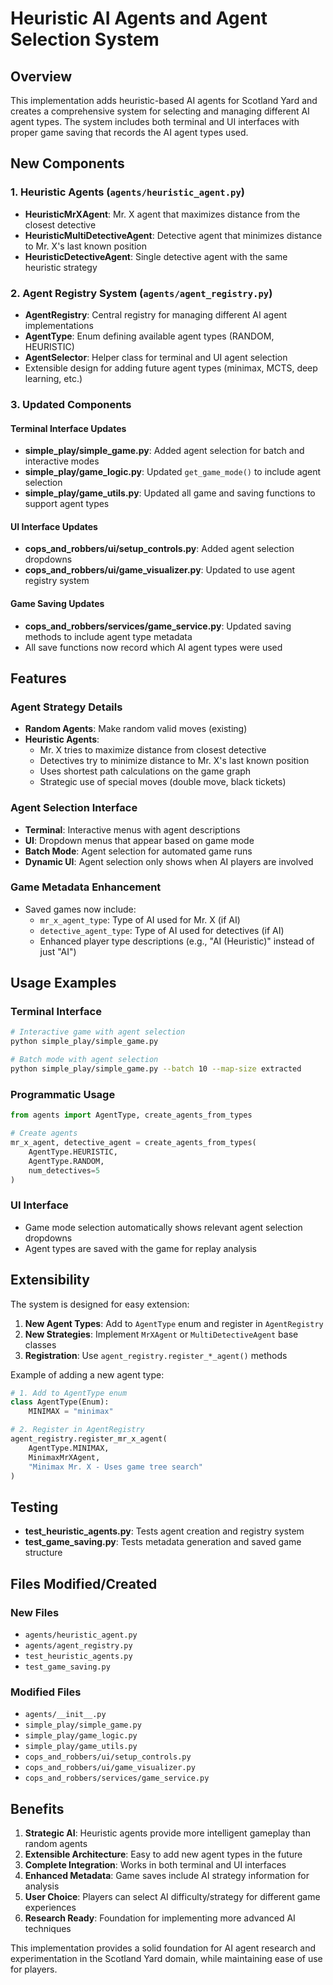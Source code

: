 # Heuristic AI Agents and Agent Selection System

## Overview

This implementation adds heuristic-based AI agents for Scotland Yard and creates a comprehensive system for selecting and managing different AI agent types. The system includes both terminal and UI interfaces with proper game saving that records the AI agent types used.

## New Components

### 1. Heuristic Agents (`agents/heuristic_agent.py`)
- **HeuristicMrXAgent**: Mr. X agent that maximizes distance from the closest detective
- **HeuristicMultiDetectiveAgent**: Detective agent that minimizes distance to Mr. X's last known position
- **HeuristicDetectiveAgent**: Single detective agent with the same heuristic strategy

### 2. Agent Registry System (`agents/agent_registry.py`)
- **AgentRegistry**: Central registry for managing different AI agent implementations
- **AgentType**: Enum defining available agent types (RANDOM, HEURISTIC)
- **AgentSelector**: Helper class for terminal and UI agent selection
- Extensible design for adding future agent types (minimax, MCTS, deep learning, etc.)

### 3. Updated Components

#### Terminal Interface Updates
- **simple_play/simple_game.py**: Added agent selection for batch and interactive modes
- **simple_play/game_logic.py**: Updated `get_game_mode()` to include agent selection
- **simple_play/game_utils.py**: Updated all game and saving functions to support agent types

#### UI Interface Updates  
- **cops_and_robbers/ui/setup_controls.py**: Added agent selection dropdowns
- **cops_and_robbers/ui/game_visualizer.py**: Updated to use agent registry system

#### Game Saving Updates
- **cops_and_robbers/services/game_service.py**: Updated saving methods to include agent type metadata
- All save functions now record which AI agent types were used

## Features

### Agent Strategy Details
- **Random Agents**: Make random valid moves (existing)
- **Heuristic Agents**: 
  - Mr. X tries to maximize distance from closest detective
  - Detectives try to minimize distance to Mr. X's last known position
  - Uses shortest path calculations on the game graph
  - Strategic use of special moves (double move, black tickets)

### Agent Selection Interface
- **Terminal**: Interactive menus with agent descriptions
- **UI**: Dropdown menus that appear based on game mode
- **Batch Mode**: Agent selection for automated game runs
- **Dynamic UI**: Agent selection only shows when AI players are involved

### Game Metadata Enhancement
- Saved games now include:
  - `mr_x_agent_type`: Type of AI used for Mr. X (if AI)
  - `detective_agent_type`: Type of AI used for detectives (if AI)
  - Enhanced player type descriptions (e.g., "AI (Heuristic)" instead of just "AI")

## Usage Examples

### Terminal Interface
```bash
# Interactive game with agent selection
python simple_play/simple_game.py

# Batch mode with agent selection
python simple_play/simple_game.py --batch 10 --map-size extracted
```

### Programmatic Usage
```python
from agents import AgentType, create_agents_from_types

# Create agents
mr_x_agent, detective_agent = create_agents_from_types(
    AgentType.HEURISTIC, 
    AgentType.RANDOM, 
    num_detectives=5
)
```

### UI Interface
- Game mode selection automatically shows relevant agent selection dropdowns
- Agent types are saved with the game for replay analysis

## Extensibility

The system is designed for easy extension:

1. **New Agent Types**: Add to `AgentType` enum and register in `AgentRegistry`
2. **New Strategies**: Implement `MrXAgent` or `MultiDetectiveAgent` base classes
3. **Registration**: Use `agent_registry.register_*_agent()` methods

Example of adding a new agent type:
```python
# 1. Add to AgentType enum
class AgentType(Enum):
    MINIMAX = "minimax"

# 2. Register in AgentRegistry
agent_registry.register_mr_x_agent(
    AgentType.MINIMAX, 
    MinimaxMrXAgent, 
    "Minimax Mr. X - Uses game tree search"
)
```

## Testing

- **test_heuristic_agents.py**: Tests agent creation and registry system  
- **test_game_saving.py**: Tests metadata generation and saved game structure

## Files Modified/Created

### New Files
- `agents/heuristic_agent.py`
- `agents/agent_registry.py` 
- `test_heuristic_agents.py`
- `test_game_saving.py`

### Modified Files
- `agents/__init__.py`
- `simple_play/simple_game.py`
- `simple_play/game_logic.py`
- `simple_play/game_utils.py`
- `cops_and_robbers/ui/setup_controls.py`
- `cops_and_robbers/ui/game_visualizer.py`
- `cops_and_robbers/services/game_service.py`

## Benefits

1. **Strategic AI**: Heuristic agents provide more intelligent gameplay than random agents
2. **Extensible Architecture**: Easy to add new agent types in the future
3. **Complete Integration**: Works in both terminal and UI interfaces
4. **Enhanced Metadata**: Game saves include AI strategy information for analysis
5. **User Choice**: Players can select AI difficulty/strategy for different game experiences
6. **Research Ready**: Foundation for implementing more advanced AI techniques

This implementation provides a solid foundation for AI agent research and experimentation in the Scotland Yard domain, while maintaining ease of use for players.
